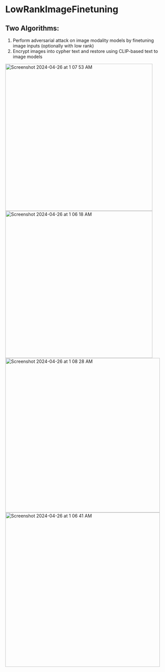 # LowRankImageFinetuning
## Two Algorithms:
1. Perform adversarial attack on image modality models by finetuning image inputs (optionally with low rank)
2. Encrypt images into cypher text and restore using CLIP-based text to image models

<img width="462" alt="Screenshot 2024-04-26 at 1 07 53 AM" src="https://github.com/Starfarmer2/LowRankImageFinetuning/assets/49097720/d746963e-386f-4c0d-80c2-6575d15db575">  

<img width="462" alt="Screenshot 2024-04-26 at 1 06 18 AM" src="https://github.com/Starfarmer2/LowRankImageFinetuning/assets/49097720/3898abe4-24a2-427a-9a87-95e4217ce196">  

<img width="485" alt="Screenshot 2024-04-26 at 1 08 28 AM" src="https://github.com/Starfarmer2/LowRankImageFinetuning/assets/49097720/ca18548b-4762-48af-8a49-8745330215af">  

<img width="485" alt="Screenshot 2024-04-26 at 1 06 41 AM" src="https://github.com/Starfarmer2/LowRankImageFinetuning/assets/49097720/35b73f42-28f2-4b14-8a24-bcae8d009474">  

